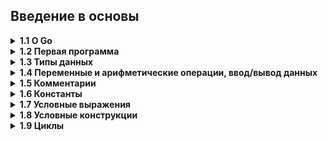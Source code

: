 ## Введение в основы

<details><summary><b>1.1 О Go</b></summary>
<br>
Go представляет компилируемый статически типизированный язык программирования от компании Google. Язык Go предназначен для создания различного рода приложений, но прежде всего это веб-сервисы и клиент-серверные приложения. Хотя также язык обладает возможностями по работе с графикой, низкоуровневыми возможностями и т.д.

Работа над языком Go началась в 2007 в недрах компании Google. Одним из авторов является Кен Томпсон, который, к слову, является и одним из авторов языка Си (наряду с Денисом Ритчи). 10 ноября 2009 года язык был анонсирован, а в марте 2012 года вышла версия 1.0. При этом язык продолжает развиваться.

Язык Go развивается как open source, то есть представляет проект с открытым исходным кодом, и все его коды и компилятор можно найти и использовать бесплатно. Официальный сайт проекта - https://go.dev/, где можно найти много полезной информации о языке.

Go является кроссплатформенным, он позволяет создавать программы под различные операционные системы - Windows, Mac OS, Linux, FreeBSD, Android и т.д. Код обладает переносимостью: программы, написанные для одной из этих операционных систем, могут быть легко с перекомпиляцией перенесены на другую ОС.

<h4> Почему стоит изучать язык Go </h4>

Go проектировался с прицелом на эффективное масштабирование, благодаря чему его можно использовать для создания очень больших приложений и компиляции даже очень больших программ за секунды на единственном компьютере. Молниеносная скорость компиляции обеспечивается отчасти простотой синтаксического анализа программ на этом языке, но главным образом благодаря особенностям управления зависимостями.

Благодаря высокой скорости компиляции программ на языке Go появляется возможность использовать этот язык в областях, где обычно применяются языки сценариев.

Язык Go имеет очень простой и понятный синтаксис, в котором отсутствуют сложные и замысловатые конструкции, характерные для более старых языков, таких как C++ (появившегося в 1983 году) или Java (появившегося в 1995 году). И относится к категории языков со строгой статической типизацией, что многими программистами считается важным условием для разработки крупных программ. Однако система типов данных в языке Go не слишком обременительна благодаря поддержке синтаксиса объявления переменных одновременно с их инициализацией (когда компилятор определяет тип автоматически, избавляя от необходимости явно указывать его) и наличию мощного и удобного механизма динамической типизации.

Все сложности, связанные с учетом ресурсов в языке Go, берут на себя компилятор и среда выполнения. Для управления памятью в Go имеется механизм сборки мусора, что избавляет от необходимости использовать «интеллектуальные» указатели или освобождать память вручную. А поддержка параллелизма в языке Go реализована в форме механизма взаимодействующих последовательных процессов (Communicating Sequential Processes, CSP), основанного на идеях специалиста в области теории вычислительных машин и систем Чарльза Энтони Ричарда Хоара (C. A. R. Hoare), благодаря которому во многих многопоточных программах на языке Go вообще отпадает необходимость блокировать доступ к ресурсам. Кроме того, в языке Go имеются так называемые go-подпрограммы (goroutines) – очень легковесные процессы, которых можно создать великое множество. Выполнение этих процессов автоматически будет распределяться по доступным процессорам и ядрам, что обеспечивает возможность более тонкого деления программ на параллельно выполняющиеся задачи, чем это позволяют другие языки программирования, основанные на потоках выполнения. Фактически поддержка параллелизма в языке Go реализована настолько просто и естественно, что при переносе однопоточных программ на язык Go часто обнаруживается возможность параллельного выполнения нескольких задач, ведущая к увеличению скорости  выполнения и более оптимальному использованию машинных ресурсов.

Go – практичный язык, где во главу угла поставлены эффективность программ и удобство программиста. Например,  встроенные и определяемые пользователем типы данных в языке Go существенно отличаются – операции с первыми из них могут быть значительно оптимизированы, что невозможно для последних. В Go имеются также два встроенных фундаментальных типа коллекций: срезы (slices) (фактически ссылки на массивы переменной длины) и отображения (maps) (словари, или хеши пар ключ/значение). Коллекции этих типов высокооптимизированы и с успехом могут использоваться для решения самых разных задач. В языке Go также поддерживаются указатели (это действительно компилируемый язык программирования – в нем отсутствует какая-либо виртуальная машина, снижающая производительность), что позволяет с непринужденностью создавать собственные, весьма сложные типы данных, такие как сбалансированные двоичные деревья.

В то время как C поддерживает только процедурное программирование, а Java вынуждает программистов писать все программы в объектно-ориентированном стиле, Go позволяет использовать парадигму, наиболее подходящую для конкретной задачи. Go можно использовать как исключительно процедурный язык программирования, но он также обладает поддержкой объектно-ориентированного стиля программирования. Однако, как будет показано далее в курсе, реализация объектно-ориентированной парадигмы в Go радикально отличается от реализации этой же парадигмы в таких языках, как C++, Java или Python. Она намного проще в использовании и значительно гибче.

<h4> Запуск программы на Go </h4>

Запускать можно через терминал/командную строку:
```go
go run main.go
```

Команда выше только выполнит программу. Если же нужно скомпилировать программу, то-есть получить готовый бинарник для запуска на машинах без Go (для windows это будет .exe) - нужно выполнить следующую команду:
```go
go build main.go
```
</details>

<details><summary><b>1.2 Первая программа</b></summary>
<br>
	
Традиционно первая программа, с которой начинается изучение любого языка программирования, называется «Hello World» — эта программа просто выводит в консоль строку Hello World.
```go
package main


import "fmt"


func main() {
    fmt.Println("Hello, Go!")
}
```

**package main** - объявление нового пакета. В любом проекте должен быть обязательно пакет main. Запуск программы начинается именно с этого пакета.

Далее следует **пустая строка**. Go не обращает на подобные строки внимания, но их используют, чтобы облегчить чтение программы.

**import "fmt"** - импортирование пакета ввода/вывода.

**func main(){}** - объявление функции c названием "main". Имя main является особенным, эта функция будет вызываться сама при запуске программы. Эта функция тоже обязательная в программе, с неё начинает работать код. 

**fmt.Println("Hello, Go!")**  - здесь вводится то, что нам нужно, используя встроенную функцию Println() из пакета fmt.
</details>

<details><summary><b>1.3 Типы данных</b></summary>
<br>
Go - это язык программирования со статической типизацией. Это означает, что переменные всегда имеют определенный тип и этот тип нельзя изменить.

<h4> Числа </h4>

В Go есть несколько различных типов для представления чисел. Разделим числа на два различных класса: целые числа и числа с плавающей точкой.

<h4> Целые числа </h4>

Целые числа - это числа без дробной части.

В Go существуют следующие типы целых чисел: `uint8`, `uint16`, `uint32`, `uint64`, `int8`, `int16`, `int32` и `int64`. 8, 16, 32 и 64 говорит нам, сколько бит использует каждый тип. `uint` означает "unsigned integer" (беззнаковое целое), в то время как `int` означает "signed integer" (знаковое целое). Беззнаковое целое может принимать только положительные значения (или ноль).

Определение в Go | Тип данных | Значение
-- | -- | --
uint8 |	Беззнаковые 8-битные целые числа | от 0 до 255
uint16 | Беззнаковые 16-битные целые числа | от 0 до 65535
uint32 | Беззнаковые 32-битные целые числа | от 0 до 4294967295
uint64 | Беззнаковые 64-битные целые числа | от 0 до 18446744073709551615
int8 | Знаковые 8-битные целые числа | от -128 до 127
int16 | Знаковые 16-битные целые числа | от -32768 до 32767
int32 | Знаковые 32-битные целые числа | от -2147483648 до 2147483647
int64 | Знаковые 64-битные целые числа | от -9223372036854775808 до 9223372036854775807

В дополнение к этому существуют два типа-псевдонима: `byte` (то же самое, что `uint8`) и `rune` (то же самое, что `int32`). Байты — очень распространенная единица измерения в компьютерах (1 байт = 8 бит, 1024 байта = 1 килобайт, 1024 килобайта = 1 мегабайт, …), и именно поэтому тип `byte` в Go часто используется для определения других типов.

Также существует 3 машинно-зависимых целочисленных типа: `uint`, `int` и `uintptr`. Они машинно-зависимы, потому что их размер зависит от архитектуры используемого компьютера:
- `int`: представляет целое число со знаком, которое в зависимости от платформы может занимать либо 4 байта, либо 8 байт. То есть соответствовать либо `int32`, либо `int64`.
- `uint`: представляет целое число только без знака, которое, аналогично типу `int`, в зависимости от платформы может занимать либо 4 байта, либо 8 байт. То есть соответствовать либо `uint32`, либо `uint64`.

Обычно для работы с целыми чсилами используют тип `int`.

<h4> Числа с плавающей точкой </h4>

Числа с плавающей точкой — это числа, которые содержат вещественную часть (вещественные числа) (1.234, 123.4, 0.00001234). 

- Числа с плавающей точкой неточны. Бывают случаи, когда число вообще нельзя представить. Например, результатом вычисления `1.01 - 0.99` будет `0.020000000000000018` - число очень близкое к ожидаемому, но не то же самое.
- Как и целые числа, числа с плавающей точкой имеют определенный размер (32 бита или 64 бита). Использование большего размера увеличивает точность (сколько цифр мы можем использовать для вычисления)
- В дополнение к числам существуют несколько других значений, таких как:  (`NaN`, для вещей наподобие `0/0`), а также положительная и отрицательная бесконечность (`+∞` и `−∞`).

В Go есть два вещественных типа: `float32` и `float64` (соответственно часто называемые вещественными числами с одинарной и двойной точностью), а также два дополнительных типа для представления комплексных чисел (чисел с мнимой частью): `complex64` и `complex128`. При работе с вещественными числами достаточно использовать `float32`, однако, если нужно работать с более точными числами, можно использовать и `float64`.

<h4> Строки </h4>

Строка - это последовательность символов определенной длины, используемая для представления текста. Строки в Go состоят из независимых байтов (в UTF-8), обычно по одному на каждый символ (символы из других языков, таких как китайский, представляются несколькими байтами).

Строковые литералы могут быть созданы с помощью двойных кавычек **"Hello World"** или с помощью обратных апострофов **\`Hello World\`**. Различие между ними в том, что строки в двойных кавычках не могут содержать новые строки (или по другому - несколько строк) и они позволяют использовать особые управляющие последовательности символов. Например, `\n` будет заменена символом новой строки, а `\t` - символом табуляции. 
```go
package main

import "fmt"

func main() {
  fmt.Println(`первая строка
вторая строка
даешь и третью строку!`)
}

// вывод:
//первая строка
//вторая строка
//даешь и третью строку!

//По сути это аналог тройной одинарной кавычки из Python:
// python

print('''первая строка
вторая строка
третья строка
''')
```

Распространенные операции над строками включают в себя нахождение количества байт строки `len("Hello World")`, доступ к отдельному символу в строке `"Hello World"[1]` (строки “индексируются” начиная с 0), и конкатенацию двух строк `"Hello " + "World"`.

**Так как строки в Go хранятся в виде байтов нужно понимать что такой код не выведет символ:**
```go
package main

import "fmt"

func main() {
    fmt.Println("Hello Go"[0]) // вывод: 72
}
```
Представим байты в виде строки:
```go
package main

import "fmt"

func main() {
    fmt.Println(string("Hello Go"[0])) // вывод: H
}
```

<h4> Логические типы </h4>

Булевый тип `bool` - это специальный целочисленный тип, используемый для представления истинности и ложности. Переменная такого типа будет занимать только один байт. С этим типом используются три логических оператора:

Литерал	| Пояснение
-- | --
&& | И
\|\| | ИЛИ
! | НЕ
 
Переменная типа `bool` может принимать только два значения: **truе** или **false**.
</details>

<details><summary><b>1.4 Переменные и арифметические операции, ввод/вывод данных</b></summary>

<h4> Переменные </h4>

Для хранения данных в программе применяются переменные. Переменная представляет именованный участок в памяти, который может хранить некоторое значение. Для определения переменной применяется ключевое слово `var`, после которого идет имя переменной, а затем указывается ее тип:
```go
var имя_переменной тип_данных
```

Имя переменной представляет произвольный идентификатор, который состоит из алфавитных и цифровых символов и символа подчеркивания. При этом первым символом должен быть либо алфавитный символ, либо символ подчеркивания. При этом имена не должны представлять одно из ключевых слов: `break`, `case`, `chan`, `const`, `continue`, `default`, `defer`, `else`, `fallthrough`, `for`, `func`, `go`, `goto`, `if`, `import`, `interface`, `map`, `package`, `range`, `return`, `select`, `struct`, `switch`, `type`, `var`.

Пример определения переменной `hello` типа `string`:
```go
var hello string
```

Можно одновременно объявить сразу несколько переменных через запятую:
```go
var a, b, c string
```

Go - **регистрозависимый** язык, то есть переменные с именами `hello` и `Hello` будут представлять собой разные переменные.

Одновременно с объявлением переменной можно задать ей некоторое значение:
```go
var x int = 10
var c string = "Hello World!"
var z float64 = 1.045
```

Также допустимо присваивать значение переменной в момент ее объявления без указания типа данных. В этом случае компилятор сможет сам определить тип присваиваемого значения:
```go
var a = 12
var hello = "Hello"
``` 

Для хранения символов можно использовать `int32`/`rune`. Здесь используются одинарные кавычки. Компилятор определяет код буквы в unicode и присваивает его переменной `symbol`. То есть мы не храним `'c'`, а храним лишь число `99`. Функция `string()` из переданного в него числа `99` делает строку `'c'`.
```go
var symbol int32 = 'c'
fmt.Println(string(symbol))
```

Также существует более краткий способ объявить переменную. Такое объявление доступно только внутри функций:
```go
a := 5

// Это то же самое, что:

var a int = 5

// Также можно объявить вот так:

var a = 5
```

Переменные можно группировать:
```go
package main


import "fmt"
 
func main() {
    var (
        name string = "Dima"
        age int = 23
    )
     
    fmt.Println(name)
    fmt.Println(age)
}
 

// Вывод программы:

Dima

23
```

**Значения по умолчанию**

Когда объявляется переменная, она автоматически содержит значение по умолчанию для своего типа: `0` для `int`, `0.0` для `float`, `false` для `bool`, пустая строка для `string`, `nil` для указателя и т.д.

<h4> Арифметические операции </h4>

У переменных есть разные операции, как в алгебре.
- **+ сложение**
- **- вычитание**
- **\* умножение**
- **/ деление**
- **% остаток от деления** 

Примеры:
```go
a := 100 
b := 10

c := a + b // с = 110
c = a * b  // с = 1000
c = a - b // с = 90
c = a / b  // с = 10
```

При делении стоит быть внимательным, так как если в операции участвуют два целых числа, то результат деления будет округляться до целого числа:
```go
var a int = 10 / 6
------------------
Вывод: 1
```

Чтобы получить в результате деления вещественное число,  как минимум один из операндов также должен представлять собой вещественное число и результат мы должны при этом тоже сохранять в переменную вещественного типа:
```go
var m float32 = 10.0 / 6
----------------------
Вывод: 1.6666666
``` 

**%** Возвращает остаток от деления (в этой операции могут принимать участие **только целые числа**):
```go
var c int = 10 % 3
---------------
Вывод: 1
``` 

Постфиксный инкремент (**x++**). Увеличивает значение переменной на единицу:
```go
var a int = 1
a++
fmt.Println(a)
---------------
Вывод: 2
``` 

Постфиксный декремент (**x--**). Уменьшает значение переменной на единицу:
```go
var a int = 10
a--
fmt.Println(a)
---------------
Вывод: 9
```

<h4> Чтение данных с консоли </h4>

Для чтения данных с консоли нужно воспользоваться методом **fmt.Scan(&a)**, где **&a** - ссылка (адрес) на переменную `a`. Введённое число запишется из консоли в эту переменную и там будет храниться, пока не понадобится её куда-нибудь пристроить/поменять.
```go
package main

import "fmt"
 
func main() {
    var name string
    var age int
    fmt.Print("Введите имя: ")
    fmt.Scan(&name) 
    fmt.Print("Введите возраст: ")
    fmt.Scan(&age)
     
    fmt.Println(name, age)
}
```

Программа сначала прочтёт имя, а затем запишет его в переменную `name`. Аналогично, введённый возраст запишется в переменную `age`. В конце программа выведет эти переменные через пробел.

Также можно читать с консоли сразу несколько переменных:
```go
fmt.Scan(&a, &b, &c)
```

<h4> Вывод данных на консоль </h4>

Для вывода данных на консоль можно использовать два метода, которые присутствуют в пакете `fmt`. Это **Print()** и **Println()**.

Первый метод при выводе нескольких объектов вставляет между ними пробелы, если среди них нет строк.

Второй всегда ставит пробелы между выводимыми объектами, плюс добавляет новую строку. То есть он пригодится, если нам необходимо будет сделать вывод на нескольких строках.
```go
fmt.Print("hello, world")
fmt.Print("hello, world")
// вывод будет в одну строку:
// hello, worldhello, world

// но если мы сделаем вот так:

fmt.Println("hello, world")
fmt.Print("hello, world")
// вывод будет в две строки:
// hello, world
// hello, world

Как выводятся несколько объектов:
```go
fmt.Print("Ivan", 27) // Ivan27

fmt.Println("Ivan", 27) // Ivan 27

fmt.Print(33, 27) // 33 27
```

В первом случае один из объектов строка, поэтому пробел между объектами не ставится. Во втором случае используется метод `Println()`, поэтому пробел ставится в любом случае. В третьем у нас нет строк - поэтому метод `Print()` вставляет пробел между выводимыми объектами.

Еще пример вывода, используя строки и переменные:
```go
package main

import "fmt"

func main() {
    name := "Ivan"
    age := 27
    fmt.Println("My name is", name, "and I am", age, "years old.")
}

// вывод:
// My name is Ivan and I am 27 years old.
```
</details>

<details><summary><b>1.5 Комментарии</b></summary>
<br>
Программа может иметь комментарии. Комментарии служат для описания действий, которые производит программа или какие-то ее части. При компиляции комментарии не учитываются и не оказывают никакого влияния на работу приложения. Комментарии бывают однострочными и многострочными.

**Однострочный комментарий** располагается в одну строку после двойного слеша `//`. Все, что идет после этих символов, воспринимается компилятором как комментарий. **Многострочный комментарий** заключается между символами `/*` и `*/` и может занимать несколько строк:
```go
/*
    Первая программа 
    на языке Go
*/

package main    // определение пакета для текущего файла

import "fmt"    // подключение пакета fmt

// определение функции main

func main() {
     fmt.Println("Hello Go!")    // вывод строки на консоль   
}
```
</details>

<details><summary><b>1.6 Константы</b></summary>
<br>
Константы, как и переменные, хранят некоторые данные, но, в отличие от переменных, значения констант нельзя изменить, они устанавливаются один раз. Вычисление констант производится во время компиляции. Благодаря этому уменьшается количество работы, которую необходимо произвести во время выполнения, упрощается поиск ошибок, связанных с константами (так как некоторые из них можно обнаружить на момент компиляции).

Для определения констант применяется ключевое слово `const`:
```go
const pi float64 = 3.1415
```

Мы **не** можем менять значение константы:
```go
const pi float64 = 3.1415
pi = 2.7182             // ! Ошибка
```

Константы, как и обычные переменные, можно объявлять в блоке:
```go
const (
	a int = 45
	b float32 = 3.3
)
```

Также можно не указывать значение следующей константы по порядку (значение будет скопировано):
```go
package main

import (
	"fmt"
)

const(
	A int = 45
	B
	C float32 = 3.3
	D
)
func main() {
	fmt.Println(A, B, C, D)  // Вывод: 45 45 3.3 3.3
}
```

<h4> iota </h4>

**iota** идентификатор Go используется в объявлениях констант для упрощения определений увеличивающихся чисел.

Предположим, что нам нужно использовать дни недели с их номерами:
```go
const (
	Sunday    = 0
	Monday    = 1
	Tuesday   = 2
	Wednesday = 3
	Thursday  = 4
	Friday    = 5
	Saturday  = 6
)
fmt.Println(Sunday)    // вывод 0
fmt.Println(Saturday)  // вывод 6
```

Сделаем дни недели с использованием **iota**:  
```go
const (
	Sunday = iota
	Monday
	Tuesday
	Wednesday
	Thursday
	Friday
	Saturday
)

func main() {
	fmt.Println(Sunday)   // вывод 0
	fmt.Println(Saturday) // вывод 6
}
``` 

В объявлении константы _предварительно объявленный идентификатор_ **iota** представляет последовательные не типизированные целочисленные константы. Его значение является индексом соответствующего ConstSpec в объявлении константы, начиная с **нуля**. Поскольку он может использоваться в выражениях, он обеспечивает общность, выходящую за рамки простых перечислений. Его можно использовать для построения набора связанных констант:
```go
const (
  c0 = iota  // c0 == 0
  c1 = iota  // c1 == 1
  c2 = iota  // c2 == 2
)
fmt.Println(c0, c1, c2) // вывод: 0 1 2


const (
	Sunday = iota
	Monday
	Tuesday
	Wednesday
	Thursday
	Friday
	Saturday
	_  // пропускаем 7
	Add
)

fmt.Println(Sunday)   // вывод: 0
fmt.Println(Saturday) // вывод: 6
fmt.Println(Add) // вывод: 8



const (
	u         = iota * 42 // u == 0 (индекс  0, поэтому 0 * 42 = 0)
	v float64 = iota * 42 // v == 42.0 (индекс  1, поэтому 1.0 * 42 = 42.0)
	w         = iota * 42 // w == 84  (индекс  2, поэтому 2 * 42 = 84)
)

// переменные ни в одном блоке const, поэтому индекс не увеличился
const x = iota  // x == 0
const y = iota  // y == 0
```
</details>

<details><summary><b>1.7 Условные выражения</b></summary>
<br>
Условные выражения представляют операции отношения и логические операции. Они представляют некоторое условие и возвращают значение типа `bool`: `true` (если условие истинно) или `false` (если условие ложно).

<h4> Операции отношения </h4>

Операции отношения позволяют сравнить два значения.

- `==`. Операция "равно". Возвращает true, если оба операнда равны, и false, если они не равны:
```go
package main
import "fmt"
 
func main() {
    var a int = 8
    var b int = 3
    var c bool = a == b
    fmt.Println(c)      // false
}
``` 

- `>`. Операция "больше чем". Возвращает true, если первый операнд больше второго, и false, если первый операнд меньше второго или операнды равны:
```go
var a int = 8
var b int = 3
var c bool = a > b   // true
``` 

- `<`. Операция "меньше чем". Возвращает true, если первый операнд меньше второго, и false, если первый операнд больше второго или операнды равны:
```go
var a int = 8
var b int = 3
var c bool = a < b   // false
```

- `<=`. Операция "меньше или равно". Возвращает true, если первый операнд меньше или равен второму, и false, если первый операнд больше второго:
```go
var a int = 8
var b int = 3
var c bool = a <= b  // false
``` 

- `>=`. Операция "больше или равно". Возвращает true, если первый операнд больше или равен второму, и false, если первый операнд меньше второго:
```go
var a int = 8
var b int = 3
var c bool = a >= b  // true
```

- `!=`. Операция "не равно". Возвращает true, если первый операнд не равен второму, и false, если оба операнда равны:
```go
var a int = 8
var b int = 3
var c bool = a != b // true
var d bool = a != 8 // false
```

<h4> Логические операции </h4>

Логические операции сравнивают два условия. Как правило, они применяются к отношениям и объединяют несколько операций отношения. К логическим операциям относят следующие:

- `!` (операция отрицания, логическое НЕ). Инвертирует значение. Если операнд равен true, то возвращает false, иначе возвращает true.
```go
var a bool = true
var b bool = !a     // false
var c bool = !b     // true
```

- `&&` (конъюнкция, логическое умножение,  логическое И). Возвращает true, если оба операнда не равны false. Возвращает false, если хотя бы один операнд равен false.
```go
var b bool = 4 > 5 && 6 > 8   // false
var c bool = 3 <= 5 && 10 > 8 // true
```

- `||` (дизъюнкция, логическое сложение, логическое ИЛИ). Возвращает true, если хотя бы один операнд не равен false. Возвращает false, если оба операнда равны false.
```go
var b bool = 4 > 5 || 6 > 8      // false
var c bool = 3 == 5 || 10 > 8    // true
```
</details>
	
<details><summary><b>1.8 Условные конструкции</b></summary>

<h4> Условная конструкция if </h4>

Конструкция `if` принимает условие - выражение, которое возвращает значение типа `bool`. Если это условие истинно, то выполняется последующий блок инструкций:
```go
package main

import "fmt"

func main() {
   a := 6    
   b := 7
   if a < b {     
      fmt.Println("a меньше, чем b")  
  }
}
``` 

<h4> If с краткой инструкцией </h4>

Так же как и `for`, оператор `if` может начинаться с инструкции, которая будет выполнена перед проверкой условия.

Переменные, объявленные в этом блоке, доступны только в области видимости, которая существует до конца `if`:
```go
func pow(x, n, lim float64) float64 {
    if v := math.Pow(x, n); v < lim {
        return v
    }
    return lim
}

<h4> Условные конструкции else if и else </h4>

Если нужно проверить несколько условий, можно использовать оператор `else if`:
```go
if a < b {
    fmt.Println("a меньше b")
} else if a > b {
    fmt.Println("a больше b")
}
```

Если нужен вариант, когда ни одно из условий не выполняется, то используется оператор `else`:
```go
if a < b {
    fmt.Println("a меньше b")
} else if a > b {
    fmt.Println("a больше b")
} else {
    fmt.Println("a равно b")
}
```

<h4> Switch </h4>

Go содержит в себе оператор `switch` (переключатель).
```go
switch i {
case 0: fmt.Println("Zero")
case 1: fmt.Println("One")
case 2: fmt.Println("Two")
case 3: fmt.Println("Three")
case 4: fmt.Println("Four")
case 5: fmt.Println("Five")
default: fmt.Println("Unknown Number")
}
```

Переключатель начинается с ключевого слова `switch`, за которым следует выражение (в данном случае `i`) и серия возможных значений (`case`). Значение выражения по очереди сравнивается с выражениями, следующими после ключевого слова `case`. Если они оказываются равны, то выполняется действие, описанное после `:`.

Как и условия, обход возможных значений осуществляется сверху вниз, и выбирается первое значение, которое сошлось с выражением. Переключатель также поддерживает действие по умолчанию, которое будет выполнено в случае, если не подошло ни одно из возможных значений (напоминает `else` в операторе `if`).

В `switch` можно использовать любой тип данных.

**Стоит дополнить, что:**
1. В Go код после `case` выполняется до следующего `case`, и нет нужды каждый case-блок заканчивать ключевым словом `break` (данная особенность добавлена в язык специально, чтобы уменьшить количество ошибок в switch-блоках). Если в текущем `case` написать `fallthrough`, то тело следующего `case` выполнится вне зависимости от того истинно ли его (следующего `case`) условие:

   ```go
   v := 42
   switch v {
   case 100:
  	   fmt.Println(100)
	   fallthrough
   case 42:
	   fmt.Println(42)
	   fallthrough
   case 1:
	   fmt.Println(1)
	   fallthrough
   default:
	   fmt.Println("default")
   }
   // Вывод:
   // 42
   // 1
   // default
   ```
2. Существует специальная форма `switch`, допускающая использование произвольных условий в каждом case-блоке. То есть, сразу после `switch` "переключатель" не нужен, а после каждого `case` идет выражение с произвольным условием:

   ```go
   var c uint32
   fmt.Scan(&c)
   switch {
   case 1 <= c && c <= 9:
	   fmt.Println("от 1 до 9")
   case 100 <= c && c <= 250:
	   fmt.Println("от 100 до 250")
   case 1000 <= c && c <= 6000:
	   fmt.Println("от 1000 до 6000")
   }
   ```
</details>

<details><summary><b>1.9 Циклы</b></summary>

<h4>Циклы в Go</h4>

Единственной конструкцией для циклов в Go является оператор `for`.

Базовая форма:
```go
for [инициализация счетчика]; [условие]; [изменение счетчика]{
    // действия
}
```
	
Пример использования:
```go
package main

import "fmt"

func main() {
	sum := 0
	for i := 1; i < 10; i++ {
		sum += i
	}
	fmt.Println(sum)
}
```
			   
Объявление цикла `for` разбивается на три части: 
- Вначале идет **инициализация счетчика**: `i := 1`. Фактически она представляет объявление переменной, которая будет использоваться внутри цикла. В данном случае это счетчик `i`, начальное значение которого равно `1`.
- Вторая часть представляет **условие**: `i < 10`. Пока это условие истинно, то есть возвращает `true`, будет продолжаться цикл.
- Третья часть представляет **изменение** (увеличение) счетчика на единицу.

Необязательно указывать все условия при объявлении цикла. Например, можно вынести объявление переменной вовне:
```go
var i = 1
for ; i < 10; i++{
    fmt.Println(i * i)
}
```
	     
Можно убрать изменение счетчика в само тело цикла и оставить только условие:
```go
var i = 1
for ; i < 10;{
    fmt.Println(i * i)
    i++
}
```
	
Если цикл использует только условие, то его можно сократить следующим образом (по сути аналог цикла `while` в других ЯП):
```go
var i = 1
for i < 10{
    fmt.Println(i * i)
    i++
}
```

Так же можно реализовать **бесконечный цикл**:
```go
for {

}
```
	   
Иногда удобно пользоваться такой конструкцией ввода данных:
```go
var n int
// считываем числа пока не будет введен 0
for fmt.Scan(&n); n != 0; fmt.Scan(&n){
	fmt.Println(n)
}
```
	   
